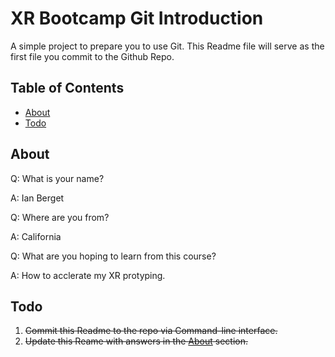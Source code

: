 # XR Bootcamp Git Introduction

A simple project to prepare you to use Git. This Readme file will serve as the first file you commit to the Github Repo.

## Table of Contents

- [About](#about)
- [Todo](#todo)

## About

Q: What is your name?

A: Ian Berget

Q: Where are you from?

A: California

Q: What are you hoping to learn from this course?

A: How to acclerate my XR protyping.



## Todo

1) ~~Commit this Readme to the repo via Command-line interface.~~
2) ~~Update this Reame with answers in the [About](#about) section.~~
